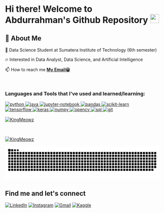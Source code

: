 # Hi there! Welcome to Abdurrahman's Github Repository <img src="https://media.giphy.com/media/hvRJCLFzcasrR4ia7z/giphy.gif" width="29px" height="29px">

## 🚀 About Me

<p align="left">
 🔭 Data Science Student at Sumatera Institute of Technology (6th semester)
</p> 
 <p align="left">
 🔥 Interested in Data Analyst, Data Science, and Artificial Intelligence
</p>
<p align="left">
 📫 How to reach me <a href="mailto:kita.dev1905@gmail.com"><strong>My Email😀</strong></a>
</p>
<br>
<h3 align="left">Languages and Tools that I've used and learned/learning:</h3>
<p align="left">
    <a href="https://www.python.org" target="_blank" rel="noreferrer">
      <img
        src="https://img.shields.io/badge/python-black?style=for-the-badge&logo=python&logoColor=blue"
        alt="python"
        height="30"
      />
    </a>
    <a href="https://www.java.com/en/" target="_blank" rel="noreferrer">
      <img
        src="https://img.shields.io/badge/java-black.svg?style=for-the-badge&logo=java&logoColor=%23ED8B00"
        alt="java"
        height="30"
      />
    </a>
    <a href="https://jupyter.org/" target="_blank" rel="noreferrer">
      <img
        src="https://img.shields.io/badge/jupyter-black.svg?style=for-the-badge&logo=jupyter&logoColor=%23FA0F00"
        alt="jupyter-notebook"
        height="30"
      />
    </a>
    <a href="https://pandas.pydata.org/" target="_blank" rel="noreferrer">
      <img
        src="https://img.shields.io/badge/pandas-black.svg?style=for-the-badge&logo=pandas&logoColor=015BE5"
        alt="pandas"
        height="30"
      />
    </a>
    <a href="https://scikit-learn.org/stable/" target="_blank" rel="noreferrer">
      <img
        src="https://img.shields.io/badge/scikit--learn-black.svg?style=for-the-badge&logo=scikit-learn&logoColor=%23F7931E"
        alt="scikit-learn"
        height="30"
      />
    </a>
    <br>
    <a href="https://www.tensorflow.org/" target="_blank" rel="noreferrer">
      <img
        src="https://img.shields.io/badge/TensorFlow-black.svg?style=for-the-badge&logo=TensorFlow&logoColor=%23FF6F00"
        alt="tensorflow"
        height="30"
      />
    </a>
    <a href="https://keras.io/" target="_blank" rel="noreferrer">
      <img
        src="https://img.shields.io/badge/Keras-black.svg?style=for-the-badge&logo=Keras&logoColor=%23D00000"
        alt="keras"
        height="30"
      />
    </a>
    <a href="https://numpy.org/" target="_blank" rel="noreferrer">
      <img
        src="https://img.shields.io/badge/numpy-black.svg?style=for-the-badge&logo=numpy&logoColor=00B0B9"
        alt="numpy"
        height="30"
      />
    </a>
    <a href="https://opencv.org/" target="_blank" rel="noreferrer">
      <img
        src="https://img.shields.io/badge/opencv-black.svg?style=for-the-badge&logo=opencv&logoColor=%23DD0031"
        alt="opencv"
        height="30"
      />
    </a>
    <a href="https://www.sqlite.org/index.html" target="_blank" rel="noreferrer">
      <img
        src="https://img.shields.io/badge/sqlite-black.svg?style=for-the-badge&logo=sqlite&logoColor=0AC18E"
        alt="sql"
        height="30"
      />
    </a>
    <a href="https://git-scm.com/" target="_blank" rel="noreferrer">
      <img
        src="https://img.shields.io/badge/git-black.svg?style=for-the-badge&logo=git&logoColor=%23F05033"
        alt="git"
        height="30"
      />
    </a>
  </p>

<p align="left">
<a href="https://github.com/KingMeowz">
  <img align="center" src="https://github-readme-stats.vercel.app/api?username=KingMeowz&show_icons=true&theme=tokyonight" alt="KingMeowz" /></p>
<br />
<p align="left"><img align="center" src="https://github-readme-stats.vercel.app/api/top-langs?username=KingMeowz&show_icons=true&theme=tokyonight&layout=compact" alt="KingMeowz" /></p>
</a>
</p>

![Snake animation](https://raw.githubusercontent.com/Platane/snk/output/github-contribution-grid-snake.svg)

## Find me and let's connect 

<p>
  <a href="https://www.linkedin.com/in/abdurrahman-al-atsary/" target="_blank"><img alt="LinkedIn" src="https://img.shields.io/badge/linkedin-%230077B5.svg?&style=for-the-badge&logo=linkedin&logoColor=white" /></a>  
  <a href="https://www.instagram.com/rahmn_abdr/" target="_blank"><img alt="Instagram" src="https://img.shields.io/badge/instagram-%23E4405F.svg?&style=for-the-badge&logo=instagram&logoColor=white" /></a> 
  <a href="mailto:kita.dev1905@gmail.com" target="_blank"><img alt="Gmail" src="https://img.shields.io/badge/gmail-D14836?&style=for-the-badge&logo=gmail&logoColor=white"/></a> 
  <a href="https://www.kaggle.com/noxturnal" target="_blank"><img alt="Kaggle" src="https://img.shields.io/badge/Kaggle-035a7d?style=for-the-badge&logo=kaggle&logoColor=white" /></a>  
</p>
